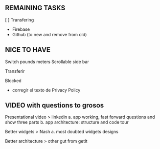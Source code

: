 REMAINING TASKS
--
[ ] Transfering
- Firebase
- Github (to new and remove from old)

NICE TO HAVE
--
Switch pounds meters
Scrollable side bar

Transferir

Blocked
- corregir el texto de Privacy Policy

VIDEO with questions to grosos
--
Presentational video > linkedin
a. app working, fast forward questions and show three parts
b. app architecture: structure and code tour

Better widgets > Nash
a. most doubted widgets designs

Better architecture > other gut from getIt

